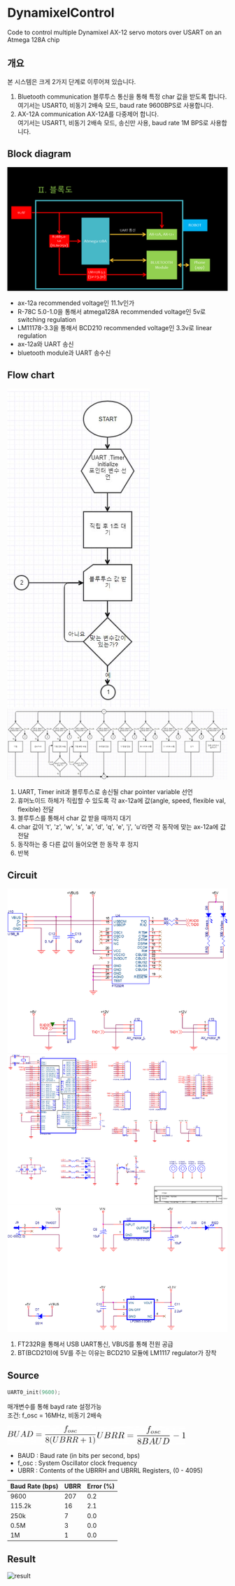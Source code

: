 # DynamixelControl
Code to control multiple Dynamixel AX-12 servo motors over USART on an Atmega 128A chip

## 개요
본 시스템은 크게 2가지 단계로 이루어져 있습니다.
1. Bluetooth communication
블루투스 통신을 통해 특정 char 값을 받도록 합니다.  
여기서는 USART0, 비동기 2배속 모드, baud rate 9600BPS로 사용합니다.
2. AX-12A communication
AX-12A를 다중제어 합니다.  
여기서는 USART1, 비동기 2배속 모드, 송신만 사용, baud rate 1M BPS로 사용합니다.

## Block diagram
![Block_diagram](./img/Block_diagram.png)
* ax-12a recommended voltage인 11.1v인가
* R-78C 5.0-1.0을 통해서 atmega128A recommended voltage인 5v로 switching regulation
* LM11178-3.3을 통해서 BCD210 recommended voltage인 3.3v로 linear regulation  
* ax-12a와 UART 송신
* bluetooth module과 UART 송수신

## Flow chart
![flow_chart_1](./img/flow_chart_1.png)  
![flow_chart_2](./img/flow_chart_2.png)  
1. UART, Timer init과 블루투스로 송신될 char pointer variable 선언
2. 휴머노이드 하체가 직립할 수 있도록 각 ax-12a에 값(angle, speed, flexible val, flexible) 전달
3. 블루투스를 통해서 char 값 받을 때까지 대기
4. char 값이 't', 'z', 'w', 's', 'a', 'd', 'q', 'e', 'j', 'u'라면 각 동작에 맞는 ax-12a에 값 전달
5. 동작하는 중 다른 값이 들어오면 한 동작 후 정지
6. 반복

## Circuit
![Circuit_1](./img/Circuit_1.png)  
![Circuit_2](./img/Circuit_2.png)  
![Circuit_3](./img/Circuit_3.png)  
1. FT232R을 통해서 USB UART통신, VBUS를 통해 전원 공급
2. BT(BCD210)에 5V를 주는 이유는 BCD210 모듈에 LM1117 regulator가 장착 

## Source
```C
UART0_init(9600);
```
매개변수를 통해 bayd rate 설정가능  
조건: f_osc = 16MHz, 비동기 2배속  
<!--
#{BUAD} = \frac{f_{osc}}{{8}({UBRR} + {1})}
#{UBRR} = \frac{f_{osc}}{{8}{BAUD}} - {1}
-->
<img src = "./img/BUAD_formula.png" width = "40%"> <img src = "./img/UBRR_formula.png" width = "40%">
* BAUD  : Baud rate (in bits per second, bps)
* f_osc : System Oscillator clock frequency
* UBRR  : Contents of the UBRRH and UBRRL Registers, (0 - 4095)

| Baud Rate (bps) | UBRR | Error (%) |
| -------- | ----------- | ----------- |
| 9600 | 207 | 0.2 |
| 115.2k | 16 | 2.1 |
| 250k | 7 | 0.0 |
| 0.5M | 3 | 0.0 |
| 1M | 1 | 0.0 |

## Result
![result](./img/result.gif)